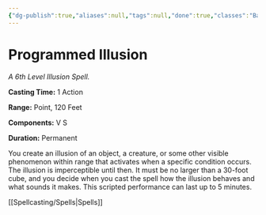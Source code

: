```yaml
---
{"dg-publish":true,"aliases":null,"tags":null,"done":true,"classes":"Bard, Wizard,","spellLevel":6,"school":"Illusion","source":"PHB","permalink":"/spells/programmed-illusion/","dgHomeLink":false,"dgPassFrontmatter":true}
---
```


# Programmed Illusion
*A 6th Level Illusion Spell.*

**Casting Time:** 1 Action

**Range:** Point, 120 Feet

**Components:** V S 

**Duration:** Permanent

You create an illusion of an object, a creature, or some other visible phenomenon within range that activates when a specific condition occurs. The illusion is imperceptible until then. It must be no larger than a 30-foot cube, and you decide when you cast the spell how the illusion behaves and what sounds it makes. This scripted performance can last up to 5 minutes.

[[Spellcasting/Spells|Spells]]